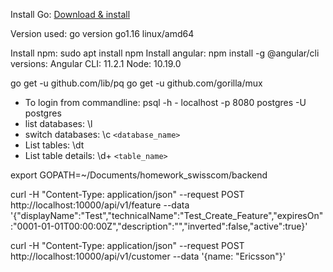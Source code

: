 Install Go: [Download & install](https://golang.org/doc/install)

Version used: go version go1.16 linux/amd64

Install npm: sudo apt install npm
Install angular: npm install -g @angular/cli
versions: Angular CLI: 11.2.1
Node: 10.19.0

go get -u github.com/lib/pq
go get -u github.com/gorilla/mux

- To login from commandline: psql -h - localhost -p 8080 postgres -U postgres
- list databases: \l
- switch databases: \c `<database_name>`
- List tables: \dt
- List table details: \d+ `<table_name>`

export GOPATH=~/Documents/homework_swisscom/backend

curl -H "Content-Type: application/json" --request POST http://localhost:10000/api/v1/feature --data '{"displayName":"Test","technicalName":"Test_Create_Feature","expiresOn":"0001-01-01T00:00:00Z","description":"","inverted":false,"active":true}'

curl -H "Content-Type: application/json" --request POST http://localhost:10000/api/v1/customer --data '{name: "Ericsson"}'
